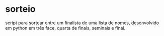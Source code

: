 # sorteio
script para sortear entre um finalista de uma lista de nomes, desenvolvido em python em três face,  quarta de finais, seminais e final.
